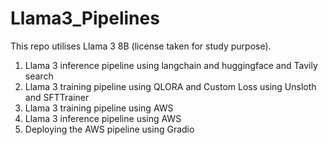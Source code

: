 # Llama3_Pipelines
This repo utilises Llama 3 8B (license taken for study purpose).
1. Llama 3 inference pipeline using langchain and huggingface and Tavily search
2. Llama 3 training pipeline using QLORA and Custom Loss using Unsloth and SFTTrainer
3. Llama 3 training pipeline using AWS
4. Llama 3 inference pipeline using AWS
5. Deploying the AWS pipeline using Gradio

